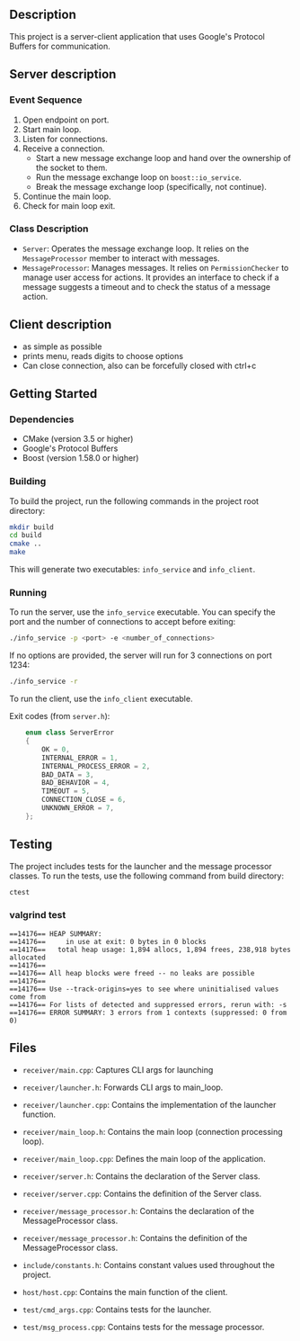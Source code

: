 ## Description

This project is a server-client application that uses Google's Protocol Buffers for communication.

## Server description

### Event Sequence

1. Open endpoint on port.
2. Start main loop.
3. Listen for connections.
4. Receive a connection.
   - Start a new message exchange loop and hand over the ownership of the socket to them.
   - Run the message exchange loop on `boost::io_service`.
   - Break the message exchange loop (specifically, not continue).
5. Continue the main loop.
6. Check for main loop exit.

### Class Description

- `Server`: Operates the message exchange loop. It relies on the `MessageProcessor` member to interact with messages.
- `MessageProcessor`: Manages messages. It relies on `PermissionChecker` to manage user access for actions. It provides an interface to check if a message suggests a timeout and to check the status of a message action.

## Client description
- as simple as possible
- prints menu, reads digits to choose options
- Can close connection, also can be forcefully closed with ctrl+c 

## Getting Started

### Dependencies

- CMake (version 3.5 or higher)
- Google's Protocol Buffers
- Boost (version 1.58.0 or higher)

### Building

To build the project, run the following commands in the project root directory:

```sh
mkdir build
cd build
cmake ..
make
```

This will generate two executables: `info_service` and `info_client`.

### Running

To run the server, use the `info_service` executable. You can specify the port and the number of connections to accept before exiting:

```sh
./info_service -p <port> -e <number_of_connections>
```

If no options are provided, the server will run for 3 connections on port 1234:

```sh
./info_service -r
```

To run the client, use the `info_client` executable.

Exit codes (from `server.h`):

```cpp
    enum class ServerError
    {
        OK = 0,
        INTERNAL_ERROR = 1,
        INTERNAL_PROCESS_ERROR = 2,
        BAD_DATA = 3,
        BAD_BEHAVIOR = 4,
        TIMEOUT = 5,
        CONNECTION_CLOSE = 6,
        UNKNOWN_ERROR = 7,
    };
```

## Testing

The project includes tests for the launcher and the message processor classes. To run the tests, use the following command from build directory:

```sh
ctest
```

### valgrind test
```
==14176== HEAP SUMMARY:
==14176==     in use at exit: 0 bytes in 0 blocks
==14176==   total heap usage: 1,894 allocs, 1,894 frees, 238,918 bytes allocated
==14176== 
==14176== All heap blocks were freed -- no leaks are possible
==14176== 
==14176== Use --track-origins=yes to see where uninitialised values come from
==14176== For lists of detected and suppressed errors, rerun with: -s
==14176== ERROR SUMMARY: 3 errors from 1 contexts (suppressed: 0 from 0)
```

## Files
- `receiver/main.cpp`: Captures CLI args for launching

- `receiver/launcher.h`: Forwards CLI args to main_loop.
- `receiver/launcher.cpp`: Contains the implementation of the launcher function.

- `receiver/main_loop.h`: Contains the main loop (connection processing loop).
- `receiver/main_loop.cpp`: Defines the main loop of the application.

- `receiver/server.h`: Contains the declaration of the Server class.
- `receiver/server.cpp`: Contains the definition of the Server class.

- `receiver/message_processor.h`: Contains the declaration of the MessageProcessor class.
- `receiver/message_processor.h`: Contains the definition of the MessageProcessor class.

- `include/constants.h`: Contains constant values used throughout the project.

- `host/host.cpp`: Contains the main function of the client.

- `test/cmd_args.cpp`: Contains tests for the launcher.
- `test/msg_process.cpp`: Contains tests for the message processor.
